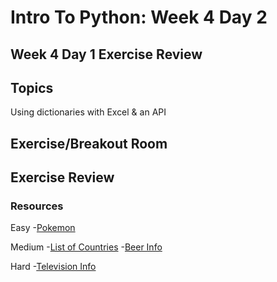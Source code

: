 # Intro To Python: Week 4 Day 2

## Week 4 Day 1 Exercise Review

## Topics
Using dictionaries with Excel & an API
## Exercise/Breakout Room

## Exercise Review

### Resources

Easy
-[Pokemon](https://pokeapi.co/)

Medium
-[List of Countries](https://restcountries.eu/)
-[Beer Info](https://punkapi.com/documentation/v2)

Hard
-[Television Info](http://static.tvmaze.com/apidoc/)
